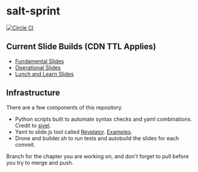 salt-sprint
===========

[![Circle CI](https://circleci.com/gh/Linuturk/salt-sprint.svg?style=svg)](https://circleci.com/gh/Linuturk/salt-sprint)

## Current Slide Builds (CDN TTL Applies)
* [Fundamental Slides](http://a01c33cae57b04256ae1-47f2ef25871c59f3305851dd122db9d6.r14.cf5.rackcdn.com/fundamentals/#/)
* [Operational Slides](http://a01c33cae57b04256ae1-47f2ef25871c59f3305851dd122db9d6.r14.cf5.rackcdn.com/operational/#/)
* [Lunch and Learn Slides](http://a01c33cae57b04256ae1-47f2ef25871c59f3305851dd122db9d6.r14.cf5.rackcdn.com/lunchlearn/#/)


## Infrastructure

There are a few components of this repository.

* Python scripts built to automate syntax checks and yaml combinations. Credit to [sivel](https://github.com/sivel/yaml-slide-template).
* Yaml to slide.js tool called [Revelator](https://github.com/mpdehaan/revelator). [Examples](https://github.com/mpdehaan/revelator/blob/master/test.yml).
* Drone and builder.sh to run tests and autobuild the slides for each commit.

Branch for the chapter you are working on, and don't forget to pull before you try to merge and push.
